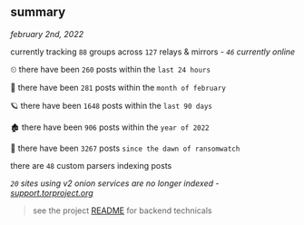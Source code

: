 
## summary
_february 2nd, 2022_

currently tracking `88` groups across `127` relays & mirrors - _`46` currently online_

⏲ there have been `260` posts within the `last 24 hours`

🦈 there have been `281` posts within the `month of february`

🪐 there have been `1648` posts within the `last 90 days`

🏚 there have been `906` posts within the `year of 2022`

🦕 there have been `3267` posts `since the dawn of ransomwatch`

there are `48` custom parsers indexing posts

_`20` sites using v2 onion services are no longer indexed - [support.torproject.org](https://support.torproject.org/onionservices/v2-deprecation/)_

> see the project [README](https://github.com/thetanz/ransomwatch#ransomwatch--) for backend technicals
